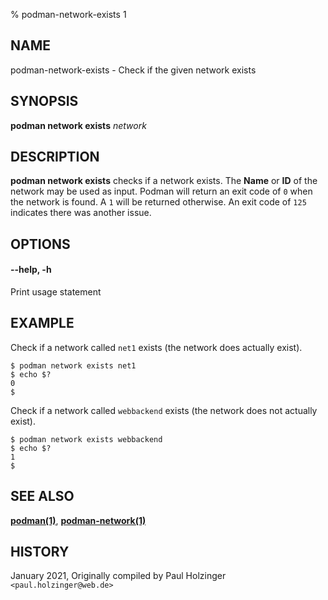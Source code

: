 % podman-network-exists 1

## NAME

podman\-network\-exists - Check if the given network exists

## SYNOPSIS

**podman network exists** _network_

## DESCRIPTION

**podman network exists** checks if a network exists. The **Name** or **ID**
of the network may be used as input. Podman will return an exit code
of `0` when the network is found. A `1` will be returned otherwise. An exit code of
`125` indicates there was another issue.

## OPTIONS

#### **--help**, **-h**

Print usage statement

## EXAMPLE

Check if a network called `net1` exists (the network does actually exist).

```
$ podman network exists net1
$ echo $?
0
$
```

Check if a network called `webbackend` exists (the network does not actually exist).

```
$ podman network exists webbackend
$ echo $?
1
$
```

## SEE ALSO

**[podman(1)](podman.md)**, **[podman-network(1)](podman-network.md)**

## HISTORY

January 2021, Originally compiled by Paul Holzinger `<paul.holzinger@web.de>`
